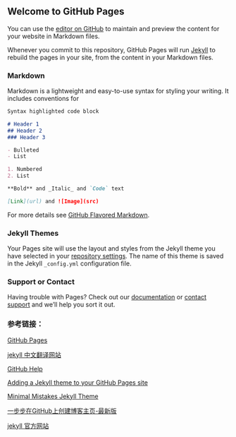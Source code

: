 ## Welcome to GitHub Pages

You can use the [editor on GitHub](https://github.com/junjieyulu/blog-jekyll/edit/gh-pages/README.md) to maintain and preview the content for your website in Markdown files.

Whenever you commit to this repository, GitHub Pages will run [Jekyll](https://jekyllrb.com/) to rebuild the pages in your site, from the content in your Markdown files.

### Markdown

Markdown is a lightweight and easy-to-use syntax for styling your writing. It includes conventions for

```markdown
Syntax highlighted code block

# Header 1
## Header 2
### Header 3

- Bulleted
- List

1. Numbered
2. List

**Bold** and _Italic_ and `Code` text

[Link](url) and ![Image](src)
```

For more details see [GitHub Flavored Markdown](https://guides.github.com/features/mastering-markdown/).

### Jekyll Themes

Your Pages site will use the layout and styles from the Jekyll theme you have selected in your [repository settings](https://github.com/junjieyulu/blog-jekyll/settings). The name of this theme is saved in the Jekyll `_config.yml` configuration file.

### Support or Contact

Having trouble with Pages? Check out our [documentation](https://help.github.com/categories/github-pages-basics/) or [contact support](https://github.com/contact) and we’ll help you sort it out.



### 参考链接：

[GitHub Pages](https://pages.github.com/)

[jekyll 中文翻译网站](http://jekyllcn.com/)

[GitHub Help](https://help.github.com/categories/github-pages-basics/)

[Adding a Jekyll theme to your GitHub Pages site](https://help.github.com/articles/adding-a-jekyll-theme-to-your-github-pages-site/)

[Minimal Mistakes Jekyll Theme](https://github.com/mmistakes/minimal-mistakes)

[一步步在GitHub上创建博客主页-最新版 ](http://www.pchou.info/ssgithubPage/2014-07-04-build-github-blog-page-08.html)

[jekyll 官方网站](https://jekyllrb.com)

